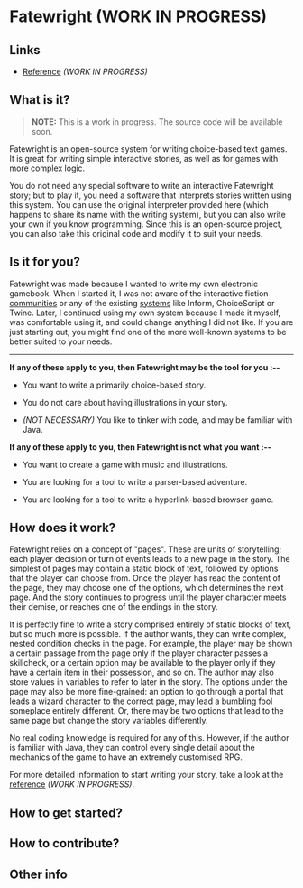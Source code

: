 ﻿# Fatewright (WORK IN PROGRESS)

## Links

+ [Reference](reference.md) _(WORK IN PROGRESS)_

## What is it?

> **NOTE:** This is a work in progress. The source code will be available soon.

Fatewright is an open-source system for writing choice-based text games. It is great for writing simple interactive stories, as well as for games with more complex logic. 

You do not need any special software to write an interactive Fatewright story; but to play it, you need a software that interprets stories written using this system. You can use the original interpreter provided here (which happens to share its name with the writing system), but you can also write your own if you know programming. Since this is an open-source project, you can also take this original code and modify it to suit your needs.

## Is it for you?

Fatewright was made because I wanted to write my own electronic gamebook. When I started it, I was not aware of the interactive fiction [communities](https://emshort.blog/how-to-play/the-if-community/) or any of the existing [systems](https://www.ifwiki.org/Authoring_system) like Inform, ChoiceScript or Twine. Later, I continued using my own system because I made it myself, was comfortable using it, and could change anything I did not like. If you are just starting out, you might find one of the more well-known systems to be better suited to your needs.

---

**If any of these apply to you, then Fatewright may be the tool for you :--**

+ You want to write a primarily choice-based story.

+ You do not care about having illustrations in your story.

+ _(NOT NECESSARY)_ You like to tinker with code, and may be familiar with Java.

**If any of these apply to you, then Fatewright is not what you want :--**

+ You want to create a game with music and illustrations.

+ You are looking for a tool to write a parser-based adventure.

+ You are looking for a tool to write a hyperlink-based browser game.

## How does it work?

Fatewright relies on a concept of "pages". These are units of storytelling; each player decision or turn of events leads to a new page in the story. The simplest of pages may contain a static block of text, followed by options that the player can choose from. Once the player has read the content of the page, they may choose one of the options, which determines the next page. And the story continues to progress until the player character meets their demise, or reaches one of the endings in the story.

It is perfectly fine to write a story comprised entirely of static blocks of text, but so much more is possible. If the author wants, they can write complex, nested condition checks in the page. For example, the player may be shown a certain passage from the page only if the player character passes a skillcheck, or a certain option may be available to the player only if they have a certain item in their possession, and so on. The author may also store values in variables to refer to later in the story. The options under the page may also be more fine-grained: an option to go through a portal that leads a wizard character to the correct page, may lead a bumbling fool someplace entirely different. Or, there may be two options that lead to the same page but change the story variables differently.

No real coding knowledge is required for any of this. However, if the author is familiar with Java, they can control every single detail about the mechanics of the game to have an extremely customised RPG.

For more detailed information to start writing your story, take a look at the [reference](reference.md) _(WORK IN PROGRESS)_.

## How to get started?

## How to contribute?

## Other info
